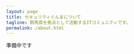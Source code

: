 ```yaml
---
layout: page
title: セキュリティぐんまについて
tagline: 群馬県を拠点として活動するITコミュニティです。
permalink: /about.html
---
```


準備中です
